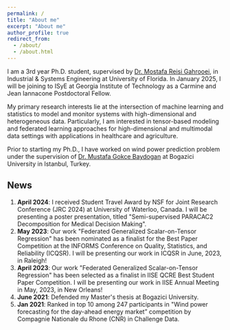 ```yaml
---
permalink: /
title: "About me"
excerpt: "About me"
author_profile: true
redirect_from: 
  - /about/
  - /about.html
---
```


I am a 3rd year Ph.D. student, supervised by [Dr. Mostafa Reisi Gahrooei](https://scholar.google.com/citations?user=GRoULwcAAAAJ&hl=en), in Industrial & Systems Engineering at University of Florida. In January 2025, I will be joining to ISyE at Georgia Institute of Technology as a Carmine and Jean Iannacone Postdoctoral Fellow.

My primary research interests lie at the intersection of machine learning and statistics to model and monitor systems with high-dimensional and heterogeneous data. Particularly, I am interested in tensor-based modeling and federated learning approaches for high-dimensional and multimodal data settings with applications in healthcare and agriculture.

Prior to starting my Ph.D., I have worked on wind power prediction problem under the supervision of [Dr. Mustafa Gokce Baydogan](https://scholar.google.com/citations?user=M7cmlmcAAAAJ&hl=en) at Bogazici University in Istanbul, Turkey.


News
------
1. **April 2024**: I received Student Travel Award by NSF for Joint Research Conference (JRC 2024) at University of Waterloo, Canada. I will be presenting a poster presentation, titled "Semi-supervised PARACAC2 Decomposition for Medical Decision Making".
2. **May 2023**: Our work "Federated Generalized Scalar-on-Tensor Regression" has been nominated as a finalist for the Best Paper Competition at the INFORMS Conference on Quality, Statistics, and Reliability (ICQSR). I will be presenting our work in ICQSR in June, 2023, in Raleigh!
3. **April 2023**: Our work "Federated Generalized Scalar-on-Tensor Regression" has been selected as a finalist in IISE QCRE Best Student Paper Competition. I will be presenting our work in IISE Annual Meeting in May, 2023, in New Orleans!
4. **June 2021**: Defended my Master's thesis at Bogazici University.
5. **Jan 2021**: Ranked in top 10 among 247 participants in "Wind power forecasting for the day-ahead energy market” competition by Compagnie Nationale du Rhone (CNR) in Challenge Data. 
